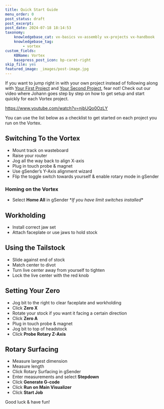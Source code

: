 ```yaml
---
title: Quick Start Guide
menu_order: 0
post_status: draft
post_excerpt: 
post_date: 2024-07-18 18:14:53
taxonomy:
    knowledgebase_cat: vx-basics vx-assembly vx-projects vx-handbook
    knowledgebase_tag:
        - vortex
custom_fields:
    KBName: Vortex
    basepress_post_icon: bp-caret-right
skip_file: yes
featured_image: _images/post-image.jpg
---
```


If you want to jump right in with your own project instead of following along with <a href="https://resources.sienci.com/view/vx-first-project/">Your First Project</a> and <a href="https://resources.sienci.com/view/vx-second-project/">Your Second Project</a>, fear not! Check out our video where Johann goes step by step on how to get setup and start quickly for each Vortex project.

https://www.youtube.com/watch?v=njbUQo0OzLY

You can use the list below as a checklist to get started on each project you run on the Vortex.

<h2>Switching To the Vortex</h2>

<ul>
  <li>Mount track on wasteboard</li>
  <li>Raise your router</li>
  <li>Jog all the way back to align X-axis</li>
  <li>Plug in touch probe &amp; magnet</li>
  <li>Use gSender’s Y-Axis alignment wizard</li>
  <li>Flip the toggle switch towards yourself &amp; enable rotary mode in gSender</li>
</ul>

<h3>Homing on the Vortex </h3>

<ul>
  <li>Select <b>Home All</b> in gSender *<em>If you have limit switches installed</em>*</li>
</ul>

<h2>Workholding</h2>

<ul>
  <li>Install correct jaw set</li>
  <li>Attach faceplate or use jaws to hold stock</li>
</ul>

<h2>Using the Tailstock</h2>

<ul>
  <li>Slide against end of stock</li>
  <li>Match center to divot</li>
  <li>Turn live center away from yourself to tighten</li>
  <li>Lock the live center with the red knob</li>
</ul>

<h2>Setting Your Zero</h2>

<ul>
  <li>Jog bit to the right to clear faceplate and workholding</li>
  <li>Click <b>Zero X</b></li>
  <li>Rotate your stock if you want it facing a certain direction</li>
  <li>Click <b>Zero A</b></li>
  <li>Plug in touch probe &amp; magnet</li>
  <li>Jog bit to top of headstock</li>
  <li>Click <b>Probe Rotary Z-Axis</b></li>
</ul>

<h2>Rotary Surfacing</h2>

<ul>
  <li>Measure largest dimension</li>
  <li>Measure length</li>
  <li>Click Rotary Surfacing in gSender</li>
  <li>Enter measurements and select <b>Stepdown</b></li>
  <li>Click <b>Generate G-code</b></li>
  <li>Click <b>Run on Main Visualizer</b></li>
  <li>Click <b>Start Job</b></li>
</ul>

Good luck & have fun!

